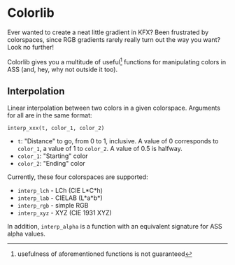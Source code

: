 # Colorlib

Ever wanted to create a neat little gradient in KFX? Been frustrated by colorspaces, since RGB gradients rarely really turn out the way you want? Look no further!

Colorlib gives you a multitude of useful[^1] functions for manipulating colors in ASS (and, hey, why not outside it too).

## Interpolation

Linear interpolation between two colors in a given colorspace. Arguments for all are in the same format:

```interp_xxx(t, color_1, color_2)```

- `t`: "Distance" to go, from 0 to 1, inclusive. A value of 0 corresponds to `color_1`, a value of 1 to `color_2`. A value of 0.5 is halfway.
- `color_1`: "Starting" color
- `color_2`: "Ending" color

Currently, these four colorspaces are supported:

- `interp_lch` - LCh (CIE L\*C\*h)
- `interp_lab` - CIELAB (L\*a\*b\*)
- `interp_rgb` - simple RGB
- `interp_xyz` - XYZ (CIE 1931 XYZ)

In addition, `interp_alpha` is a function with an equivalent signature for ASS alpha values.

[^1]: usefulness of aforementioned functions is not guaranteed